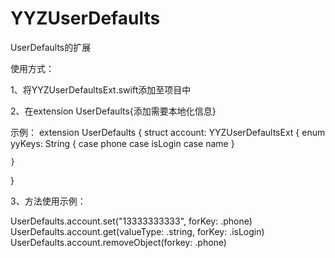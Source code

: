 # YYZUserDefaults
UserDefaults的扩展

使用方式：

1、将YYZUserDefaultsExt.swift添加至项目中

2、在extension UserDefaults{添加需要本地化信息}

示例：
extension UserDefaults {
    struct account: YYZUserDefaultsExt {
        enum yyKeys: String {
            case phone
            case isLogin
            case name
        }
        
    }
}


3、方法使用示例：

UserDefaults.account.set("13333333333", forKey: .phone)
UserDefaults.account.get(valueType: .string, forKey: .isLogin)
UserDefaults.account.removeObject(forkey: .phone)
